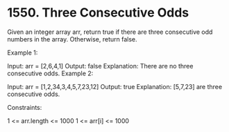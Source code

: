 # 1550. Three Consecutive Odds

Given an integer array arr, return true if there are three consecutive odd numbers in the array. Otherwise, return false.

Example 1:

Input: arr = [2,6,4,1]
Output: false
Explanation: There are no three consecutive odds.
Example 2:

Input: arr = [1,2,34,3,4,5,7,23,12]
Output: true
Explanation: [5,7,23] are three consecutive odds.

Constraints:

1 <= arr.length <= 1000
1 <= arr[i] <= 1000

